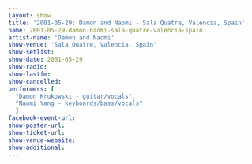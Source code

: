 ```yaml
---
layout: show
title: '2001-05-29: Damon and Naomi - Sala Quatre, Valencia, Spain'
name: 2001-05-29-damon-naomi-sala-quatre-valencia-spain
artist-name: 'Damon and Naomi'
show-venue: 'Sala Quatre, Valencia, Spain'
show-setlist: 
show-date: 2001-05-29
show-radio: 
show-lastfm: 
show-cancelled: 
performers: [
  "Damon Krukowski - guitar/vocals",
  "Naomi Yang - keyboards/bass/vocals"
  ]
facebook-event-url: 
show-poster-url: 
show-ticket-url: 
show-venue-website: 
show-additional: 
---
```


